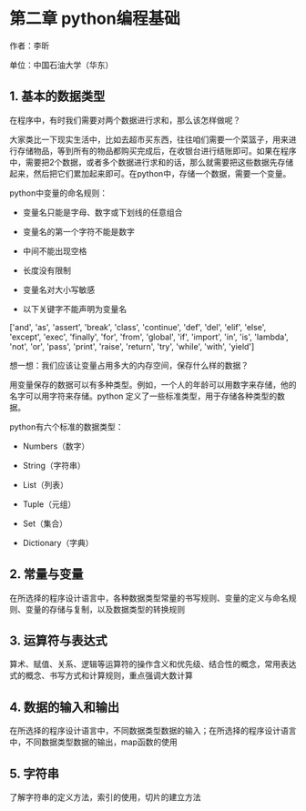# 第二章 python编程基础

作者：李昕

单位：中国石油大学（华东）

## 1. 基本的数据类型

在程序中，有时我们需要对两个数据进行求和，那么该怎样做呢？

大家类比一下现实生活中，比如去超市买东西，往往咱们需要一个菜篮子，用来进行存储物品，等到所有的物品都购买完成后，在收银台进行结账即可。如果在程序中，需要把2个数据，或者多个数据进行求和的话，那么就需要把这些数据先存储起来，然后把它们累加起来即可。在python中，存储一个数据，需要一个变量。

python中变量的命名规则：

- 变量名只能是字母、数字或下划线的任意组合

- 变量名的第一个字符不能是数字

- 中间不能出现空格

- 长度没有限制

- 变量名对大小写敏感

- 以下关键字不能声明为变量名

['and', 'as', 'assert', 'break', 'class', 'continue', 'def', 'del', 'elif', 'else', 'except', 'exec', 'finally', 'for', 'from', 'global', 'if', 'import', 'in', 'is', 'lambda', 'not', 'or', 'pass', 'print', 'raise', 'return', 'try', 'while', 'with', 'yield']

想一想：我们应该让变量占用多大的内存空间，保存什么样的数据？

用变量保存的数据可以有多种类型。例如，一个人的年龄可以用数字来存储，他的名字可以用字符来存储。python 定义了一些标准类型，用于存储各种类型的数据。

python有六个标准的数据类型：

- Numbers（数字）

- String（字符串）

- List（列表）

- Tuple（元组）

- Set（集合）

- Dictionary（字典）

## 2. 常量与变量

在所选择的程序设计语言中，各种数据类型常量的书写规则、变量的定义与命名规则、变量的存储与复制，以及数据类型的转换规则

## 3. 运算符与表达式

算术、赋值、关系、逻辑等运算符的操作含义和优先级、结合性的概念，常用表达式的概念、书写方式和计算规则，重点强调大数计算

## 4. 数据的输入和输出

在所选择的程序设计语言中，不同数据类型数据的输入；在所选择的程序设计语言中，不同数据类型数据的输出，map函数的使用

## 5. 字符串

了解字符串的定义方法，索引的使用，切片的建立方法

